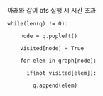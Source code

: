 아래와 같이 bfs 실행 시 시간 초과

    while(len(q) != 0):
    
        node = q.popleft()
    
        visited[node] = True
    
        for elem in graph[node]:
    
          if(not visited[elem]):
      
            q.append(elem)
